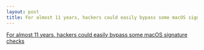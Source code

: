 ```yaml
---
layout: post
title: For almost 11 years, hackers could easily bypass some macOS signature checks
---
```


[For almost 11 years, hackers could easily bypass some macOS signature checks](https://arstechnica.com/information-technology/2018/06/simple-technique-bypassed-macos-signature-checks-by-third-party-tools/)
